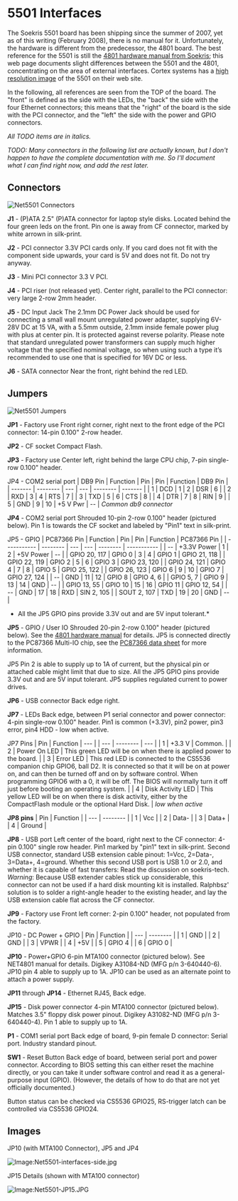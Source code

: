 # 5501 Interfaces

The Soekris 5501 board has been shipping since the summer of 2007, yet as of this writing (February 2008), there is no manual for it. Unfortunately, the hardware is different from the predecessor, the 4801 board. The best reference for the 5501 is still the [4801 hardware manual from Soekris](https://web.archive.org/web/20180811114021/http://www.soekris.com/Manuals/net4801_manual.pdf "http://www.soekris.com/Manuals/net4801_manual.pdf"); this web page documents slight differences between the 5501 and the 4801, concentrating on the area of external interfaces. Cortex systems has a [high resolution image](https://web.archive.org/web/20180811114021/http://www.cortexsystems.dk/shop/images/net5501_top.jpg "http://www.cortexsystems.dk/shop/images/net5501_top.jpg") of the 5501 on their web site.

In the following, all references are seen from the TOP of the board. The "front" is defined as the side with the LEDs, the "back" the side with the four Ethernet connectors; this means that the "right" of the board is the side with the PCI connector, and the "left" the side with the power and GPIO connectors.

*All TODO items are in italics.*

*TODO: Many connectors in the following list are actually known, but I don't happen to have the complete documentation with me. So I'll document what I can find right now, and add the rest later.*

## Connectors

![Net5501 Connectors](images/Net5501-Connectors.png)

 **J1** - (P)ATA
 2.5" (P)ATA connector for laptop style disks. Located behind the four green leds on the front. Pin one is away from CF connector, marked by white arrown in silk-print.

 **J2** - PCI connector
 3.3V PCI cards only. If you card does not fit with the component side upwards, your card is 5V and does not fit. Do not try anyway.

 **J3** - Mini PCI connector
 3.3 V PCI.

 **J4** - PCI riser
 (not released yet). Center right, parallel to the PCI connector: very large 2-row 2mm header.

 **J5** - DC Input Jack
 The 2.1mm DC Power Jack should be used for connecting a small wall mount unregulated power adapter, supplying 6V-28V DC at 15 VA, with a 5.5mm outside, 2.1mm inside female power plug with plus at center pin. It is protected against reverse polarity. Please note that standard unregulated power transformers can supply much higher voltage that the specified nominal voltage, so when using such a type it’s recommended to use one that is specified for 16V DC or less.

 **J6** - SATA connector
 Near the front, right behind the red LED.

## Jumpers

![Net5501 Jumpers](images/Net5501-Jumpers.png)

**JP1** - Factory use 
 Front right corner, right next to the front edge of the PCI connector: 14-pin 0.100" 2-row header.

 **JP2** - CF socket
 Compact Flash.

 **JP3** - Factory use 
 Center left, right behind the large CPU chip, 7-pin single-row 0.100" header.

 JP4 - COM2 serial port
| DB9 Pin | Function | Pin | Pin | Function | DB9 Pin |
| ------- | -------- | --- | --- | -------- | ------- |
| 1 | DCD | 1 | 2 | DSR | 6 |
| 2 | RXD | 3 | 4 | RTS | 7 |
| 3 | TXD | 5 | 6 | CTS | 8 |
| 4 | DTR | 7 | 8 | RIN | 9 |
| 5 | GND | 9 | 10 | +5 V Pwr | -- |
*Common db9 connector* 

 **JP4** - COM2 serial port 
 Shrouded 10-pin 2-row 0.100" header (pictured below). Pin 1 is towards the CF socket and labeled by "Pin1" text in silk-print.

 JP5 - GPIO
| PC87366 Pin | Function | Pin | Pin | Function | PC87366 Pin |
| ----------- | -------- | --- | --- | -------- | ----------- |
| -- | +3.3V Power | 1 | 2 | +5V Power | -- |
| GPIO 20, 117 | GPIO 0 | 3 | 4 | GPIO 1 | GPIO 21, 118 |
| GPIO 22, 119 | GPIO 2 | 5 | 6 | GPIO 3 | GPIO 23, 120 |
| GPIO 24, 121 | GPIO 4 | 7 | 8 | GPIO 5 | GPIO 25, 122 |
| GPIO 26, 123 | GPIO 6 | 9 | 10 | GPIO 7 | GPIO 27, 124 |
|  -- | GND | 11 | 12 | GPIO 8 | GPIO 4, 6 |
|  GPIO 5, 7 |  GPIO 9 |  13 |  14 |  GND |  -- |
| GPIO 13, 55 | GPIO 10 | 15 | 16 | GPIO 11 | GPIO 12, 54 |
|  -- | GND | 17 | 18 | RXD | SIN 2, 105 |
| SOUT 2, 107 | TXD | 19 | 20 | GND | -- |
* All the JP5 GPIO pins provide 3.3V out and are 5V input tolerant.*

 **JP5** - GPIO / User IO
 Shrouded 20-pin 2-row 0.100" header (pictured below). See the [4801 hardware manual](https://web.archive.org/web/20180811114021/http://www.soekris.com/manuals/net4801_manual.pdf "http://www.soekris.com/manuals/net4801_manual.pdf") for details. JP5 is connected directly to the PC87366 Multi-IO chip, see the [PC87366 data sheet](https://web.archive.org/web/20180811114021/http://www.datasheetcatalog.com/datasheets_pdf/P/C/8/7/PC87366.shtml "http://www.datasheetcatalog.com/datasheets_pdf/P/C/8/7/PC87366.shtml") for more information. 

 JP5 Pin 2 is able to supply up to 1A of current, but the physical pin or attached cable might limit that due to size. All the JP5 GPIO pins provide 3.3V out and are 5V input tolerant. JP5 supplies regulated current to power drives. 

 **JP6** - USB connector
 Back edge right.

 **JP7** - LEDs 
 Back edge, between P1 serial connector and power connector: 4-pin single-row 0.100" header. Pin1 is common (+3.3V), pin2 power, pin3 error, pin4 HDD - low when active.

 JP7 Pins
| Pin | Function | --- |
| --- | -------- | --- |
| 1 | +3.3 V | Common. |
| 2 | Power On LED | This green LED will be on when there is applied power to the board. |
| 3 | Error LED | This red LED is connected to the CS5536 companion chip GPIO6, ball D2. It is connected so that it will be on at power on, and can then be turned off and on by software control.
When programming GPIO6 with a 0, it will be off. The BIOS will normally turn it off just before booting an operating system. |
| 4 | Disk Activity LED | This yellow LED will be on when there is disk activity, either by the CompactFlash module or the optional Hard Disk. |
*low when active*

 **JP8 pins**
| Pin | Function |
| --- | -------- |
| 1 | Vcc |
| 2 | Data- |
| 3 | Data+ |
| 4 | Ground |

 **JP8** - USB port
 Left center of the board, right next to the CF connector: 4-pin 0.100" single row header. Pin1 marked by "pin1" text in silk-print. Second USB connector, standard USB extension cable pinout: 1=Vcc, 2=Data-, 3=Data+, 4=ground. Whether this second USB port is USB 1.0 or 2.0, and whether it is capable of fast transfers: Read the discussion on soekris-tech. 
 *Warning*: Because USB extender cables stick up considerable, this connector can not be used if a hard disk mounting kit is installed. Ralphbsz' solution is to solder a right-angle header to the existing header, and lay the USB extension cable flat across the CF connector. 

 **JP9** - Factory use
 Front left corner: 2-pin 0.100" header, not populated from the factory. 

 JP10 - DC Power + GPIO
| Pin | Function |
| --- | -------- |
| 1 | GND |
| 2 | GND |
| 3 | VPWR |
| 4 | +5V |
| 5 | GPIO 4 |
| 6 | GPIO 0 |

 **JP10** - Power+GPIO
 6-pin MTA100 connector (pictured below). See NET4801 manual for details. Digikey A31084-ND (MFG p/n 3-640440-6). JP10 pin 4 able to supply up to 1A. JP10 can be used as an alternate point to attach a power supply. 

 **JP11** through **JP14** - Ethernet 
 RJ45, Back edge.

 **JP15** - Disk power connector
 4-pin MTA100 connector (pictured below). Matches 3.5" floppy disk power pinout. Digikey A31082-ND (MFG p/n 3-640440-4). Pin 1 able to supply up to 1A.

 **P1** - COM1 serial port
 Back edge of board, 9-pin female D connector: Serial port. Industry standard pinout.

 **SW1** - Reset Button
 Back edge of board, between serial port and power connector. According to BIOS setting this can either reset the machine directly, or you can take it under software control and read it as a general-purpose input (GPIO). (However, the details of how to do that are not yet officially documented.) 

Button status can be checked via CS5536 GPIO25, RS-trigger latch can be controlled via CS5536 GPIO24.

## Images

JP10 (with MTA100 Connector), JP5 and JP4

![Image:Net5501-interfaces-side.jpg](images/Net5501-interfaces-side.jpg)

JP15 Details (shown with MTA100 connector)

![Image:Net5501-JP15.JPG](images/Net5501-JP15.JPG)
